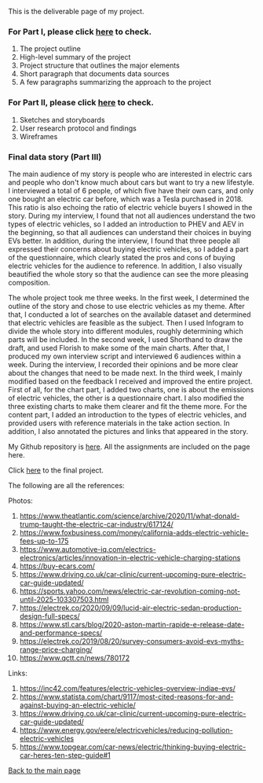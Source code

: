 This is the deliverable page of my project.

### For Part I, please click [here](https://yilunhuo.github.io/yilunhuo_portfolio/dataviz4.html) to check.
1. The project outline
2. High-level summary of the project
3. Project structure that outlines the major elements
4. Short paragraph that documents data sources
5. A few paragraphs summarizing the approach to the project


### For Part II, please click [here](https://yilunhuo.github.io/yilunhuo_portfolio/dataviz5.html) to check.
1. Sketches and storyboards
2. User research protocol and findings
3. Wireframes



### Final data story (Part III)

The main audience of my story is people who are interested in electric cars and people who don't know much about cars but want to try a new lifestyle. I interviewed a total of 6 people, of which five have their own cars, and only one bought an electric car before, which was a Tesla purchased in 2018. This ratio is also echoing the ratio of electric vehicle buyers I showed in the story. During my interview, I found that not all audiences understand the two types of electric vehicles, so I added an introduction to PHEV and AEV in the beginning, so that all audiences can understand their choices in buying EVs better. In addition, during the interview, I found that three people all expressed their concerns about buying electric vehicles, so I added a part of the questionnaire, which clearly stated the pros and cons of buying electric vehicles for the audience to reference. In addition, I also visually beautified the whole story so that the audience can see the more pleasing composition.

The whole project took me three weeks. In the first week, I determined the outline of the story and chose to use electric vehicles as my theme. After that, I conducted a lot of searches on the available dataset and determined that electric vehicles are feasible as the subject. Then I used Infogram to divide the whole story into different modules, roughly determining which parts will be included. In the second week, I used Shorthand to draw the draft, and used Florish to make some of the main charts. After that, I produced my own interview script and interviewed 6 audiences within a week. During the interview, I recorded their opinions and be more clear about the changes that need to be made next. In the third week, I mainly modified based on the feedback I received and improved the entire project. First of all, for the chart part, I added two charts, one is about the emissions of electric vehicles, the other is a questionnaire chart. I also modified the three existing charts to make them clearer and fit the theme more. For the content part, I added an introduction to the types of electric vehicles, and provided users with reference materials in the take action section. In addition, I also annotated the pictures and links that appeared in the story.

My Github repository is [here](https://yilunhuo.github.io/yilunhuo_portfolio/). All the assignments are included on the page here.

Click [here](https://preview.shorthand.com/ku2cnPZd3PEhcHDA) to the final project.


The following are all the references:

Photos:
1. https://www.theatlantic.com/science/archive/2020/11/what-donald-trump-taught-the-electric-car-industry/617124/
2. https://www.foxbusiness.com/money/california-adds-electric-vehicle-fees-up-to-175
3. https://www.automotive-iq.com/electrics-electronics/articles/innovation-in-electric-vehicle-charging-stations
4. https://buy-ecars.com/
5. https://www.driving.co.uk/car-clinic/current-upcoming-pure-electric-car-guide-updated/
6. https://sports.yahoo.com/news/electric-car-revolution-coming-not-until-2025-103307503.html
7. https://electrek.co/2020/09/09/lucid-air-electric-sedan-production-design-full-specs/
8. https://www.stl.cars/blog/2020-aston-martin-rapide-e-release-date-and-performance-specs/
9. https://electrek.co/2019/08/20/survey-consumers-avoid-evs-myths-range-price-charging/
10. https://www.qctt.cn/news/780172

Links:
1. https://inc42.com/features/electric-vehicles-overview-indiae-evs/
2. https://www.statista.com/chart/9117/most-cited-reasons-for-and-against-buying-an-electric-vehicle/
3. https://www.driving.co.uk/car-clinic/current-upcoming-pure-electric-car-guide-updated/
4. https://www.energy.gov/eere/electricvehicles/reducing-pollution-electric-vehicles
5. https://www.topgear.com/car-news/electric/thinking-buying-electric-car-heres-ten-step-guide#1


[Back to the main page](/README.md)
